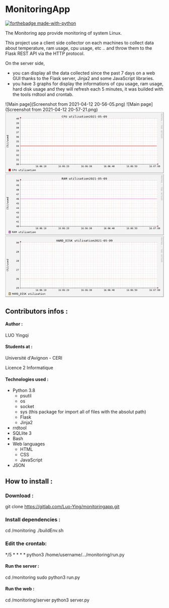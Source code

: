 # MonitoringApp
[![forthebadge made-with-python](http://forthebadge.com/images/badges/made-with-python.svg)](https://www.python.org/)

The Monitoring app provide monitoring of system Linux.

This project use a client side collector on each machines to collect data about temperature, ram usage, cpu usage, etc .. and throw them to the Flask REST API via the HTTP protocol.

On the server side, 
- you can display all the data collected since the past 7 days on a web GUI thanks to the Flask server, Jinja2 and some JavaScript libraries.
- you have 3 graphs for display the informations of cpu usage, ram usage, hard disk usage and they will refresh each 5 minutes, it was builded with the tools rrdtool and crontab. 


![Main page](Screenshot from 2021-04-12 20-56-05.png)
![Main page](Screenshot from 2021-04-12 20-57-21.png)
![CPU graph rrd](server/usedCPU.png)
![RAM graph rrd](server/usedRAM.png)
![harddisk graph rrd](server/usedHARDDISK.png)

## Contributors infos :

#### Author :
LUO Yingqi

#### Students at :

Université d'Avignon - CERI

Licence 2 Informatique

#### Technologies used :

* Python 3.8
    * psutil
    * os
    * socket
    * sys (this package for import all of files with the absolut path)
    * Flask
    * Jinja2
* rrdtool
* SQLlite 3
* Bash
* Web languages
    * HTML
    * CSS
    * JavaScript
* JSON

## How to install :

### Download :

git clone https://gitlab.com/Luo-Ying/monitoringapp.git


### Install dependencies :
cd /monitoring
./buildEnv.sh



### Edit the crontab:
*/5 * * * * python3 /home/username/.../monitoring/run.py


#### Run the server :
cd /monitoring
sudo python3 run.py


#### Run the web :
cd /monitoring/server
python3 server.py

